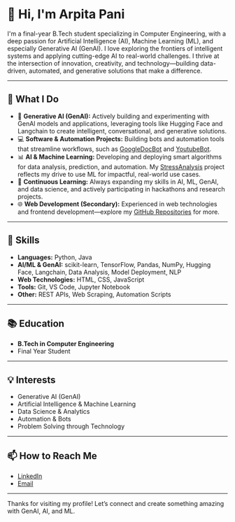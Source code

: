 # 👋 Hi, I'm Arpita Pani

I'm a final-year B.Tech student specializing in Computer Engineering, with a deep passion for Artificial Intelligence (AI), Machine Learning (ML), and especially Generative AI (GenAI). I love exploring the frontiers of intelligent systems and applying cutting-edge AI to real-world challenges. I thrive at the intersection of innovation, creativity, and technology—building data-driven, automated, and generative solutions that make a difference.

---

## 🌟 What I Do

- 🤖 **Generative AI (GenAI):** Actively building and experimenting with GenAI models and applications, leveraging tools like Hugging Face and Langchain to create intelligent, conversational, and generative solutions.
- 💻 **Software & Automation Projects:** Building bots and automation tools that streamline workflows, such as [GoogleDocBot](https://github.com/ArpitaPani/GoogleDocBot) and [YoutubeBot](https://github.com/ArpitaPani/YoutubeBot).
- 📊 **AI & Machine Learning:** Developing and deploying smart algorithms for data analysis, prediction, and automation. My [StressAnalysis](https://github.com/ArpitaPani/StressAnalysis) project reflects my drive to use ML for impactful, real-world use cases.
- 🌱 **Continuous Learning:** Always expanding my skills in AI, ML, GenAI, and data science, and actively participating in hackathons and research projects.
- 🌐 **Web Development (Secondary):** Experienced in web technologies and frontend development—explore my [GitHub Repositories](https://github.com/ArpitaPani) for more.

---

## 🚀 Skills

- **Languages:** Python, Java
- **AI/ML & GenAI:** scikit-learn, TensorFlow, Pandas, NumPy, Hugging Face, Langchain, Data Analysis, Model Deployment, NLP
- **Web Technologies:** HTML, CSS, JavaScript
- **Tools:** Git, VS Code, Jupyter Notebook
- **Other:** REST APIs, Web Scraping, Automation Scripts

---

## 📚 Education

- **B.Tech in Computer Engineering**
- Final Year Student

---

## 💡 Interests

- Generative AI (GenAI)
- Artificial Intelligence & Machine Learning
- Data Science & Analytics
- Automation & Bots
- Problem Solving through Technology

---

## 📫 How to Reach Me

- [LinkedIn](https://www.linkedin.com/in/arpita-pani-378623289/)  
- [Email](arpitapani2004@gmail.com)

---

Thanks for visiting my profile! Let’s connect and create something amazing with GenAI, AI, and ML.

